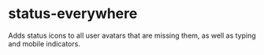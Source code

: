 # status-everywhere
Adds status icons to all user avatars that are missing them, as well as typing and mobile indicators.
